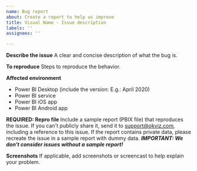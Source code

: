 ```yaml
---
name: Bug report
about: Create a report to help us improve
title: Visual Name - Issue description
labels: ''
assignees: ''

---
```


**Describe the issue**
A clear and concise description of what the bug is.

**To reproduce**
Steps to reproduce the behavior.

**Affected environment**
 - Power BI Desktop (include the version: E.g.: April 2020)
 - Power BI service
 - Power BI iOS app
 - Power BI Android app

**REQUIRED: Repro file**
Include a sample report (PBIX file) that reproduces the issue. If you can't publicly share it, send it to support@okviz.com, including a reference to this issue. If the report contains private data, please recreate the issue in a sample report with dummy data.
***IMPORTANT: We don't consider issues without a sample report!***

**Screenshots**
If applicable, add screenshots or screencast to help explain your problem.
